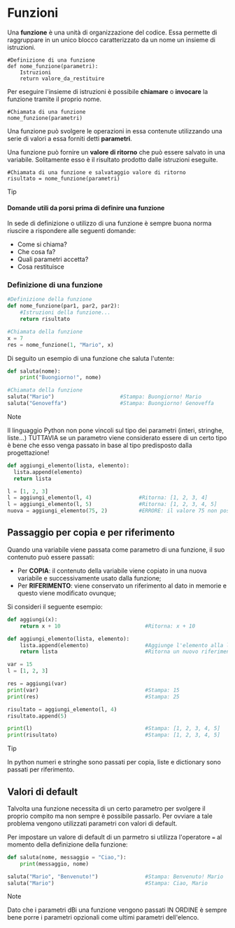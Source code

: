 # Funzioni

Una **funzione** è una unità di organizzazione del codice. Essa permette di raggruppare in un unico blocco caratterizzato da
un nome un insieme di istruzioni.

```
#Definizione di una funzione
def nome_funzione(parametri):
    Istruzioni
    return valore_da_restituire
```

Per eseguire l'insieme di istruzioni è possibile **chiamare** o **invocare** la funzione tramite il proprio nome.

```
#Chiamata di una funzione
nome_funzione(parametri)
```

Una funzione può svolgere le operazioni in essa contenute utilizzando una serie di valori a essa forniti detti **parametri**.

Una funzione può fornire un **valore di ritorno** che può essere salvato in una variabile. Solitamente esso è il risultato prodotto dalle istruzioni eseguite.

```
#Chiamata di una funzione e salvataggio valore di ritorno
risultato = nome_funzione(parametri)
```

>[!TIP]
> #### Domande utili da porsi prima di definire una funzione
> In sede di definizione o utilizzo di una funzione è sempre buona norma riuscire a rispondere alle seguenti domande:
> * Come si chiama?
> * Che cosa fa?
> * Quali parametri accetta?
> * Cosa restituisce

### Definizione di una funzione

```python
#Definizione della funzione
def nome_funzione(par1, par2, par2):
    #Istruzioni della funzione...
    return risultato

#Chiamata della funzione
x = 7
res = nome_funzione(1, "Mario", x)
```

Di seguito un esempio di una funzione che saluta l'utente:

```python
def saluta(nome):
    print("Buongiorno!", nome)

#Chiamata della funzione
saluta("Mario")                     #Stampa: Buongiorno! Mario
saluta("Genoveffa")                 #Stampa: Buongiorno! Genoveffa
```

>[!NOTE]
> Il linguaggio Python non pone vincoli sul tipo dei parametri (interi, stringhe, liste...) TUTTAVIA se un parametro viene
> considerato essere di un certo tipo è bene che esso venga passato in base al tipo predisposto dalla progettazione!
>
> ```python
> def aggiungi_elemento(lista, elemento):
>   lista.append(elemento)
>   return lista
> 
> l = [1, 2, 3]
> l = aggiungi_elemento(l, 4)               #Ritorna: [1, 2, 3, 4]
> l = aggiungi_elemento(l, 5)               #Ritorna: [1, 2, 3, 4, 5]
> nuova = aggiungi_elemento(75, 2)          #ERRORE: il valore 75 non possiede il metodo .append()
> ```

## Passaggio per copia e per riferimento

Quando una variabile viene passata come parametro di una funzione, il suo contenuto può essere passati:

* Per **COPIA**: il contenuto della variabile viene copiato in una nuova variabile e successivamente usato dalla funzione;
* Per **RIFERIMENTO**: viene conservato un riferimento al dato in memorie e questo viene modificato ovunque;

Si consideri il seguente esempio:

```python
def aggiungi(x):
    return x + 10                           #Ritorna: x + 10

def aggiungi_elemento(lista, elemento):
    lista.append(elemento)                  #Aggiunge l'elemento alla lista l
    return lista                            #Ritorna un nuovo riferimento alla lista l

var = 15
l = [1, 2, 3]

res = aggiungi(var)
print(var)                                  #Stampa: 15
print(res)                                  #Stampa: 25

risultato = aggiungi_elemento(l, 4)
risultato.append(5)

print(l)                                    #Stampa: [1, 2, 3, 4, 5]
print(risultato)                            #Stampa: [1, 2, 3, 4, 5]
```

>[!TIP]
> In python numeri e stringhe sono passati per copia, liste e dictionary sono passati per riferimento.

## Valori di default

Talvolta una funzione necessita di un certo parametro per svolgere il proprio compito ma non sempre è possibile passarlo.
Per ovviare a tale problema vengono utilizzati parametri con valori di default.

Per impostare un valore di default di un parmetro si utilizza l'operatore `=` al momento della definizione della funzione:

```python
def saluta(nome, messaggio = "Ciao,"):
    print(messaggio, nome)

saluta("Mario", "Benvenuto!")               #Stampa: Benvenuto! Mario
saluta("Mario")                             #Stampa: Ciao, Mario
```

>[!NOTE]
> Dato che i parametri dBi una funzione vengono passati IN ORDINE è sempre bene porre i parametri opzionali come ultimi  parametri dell'elenco.